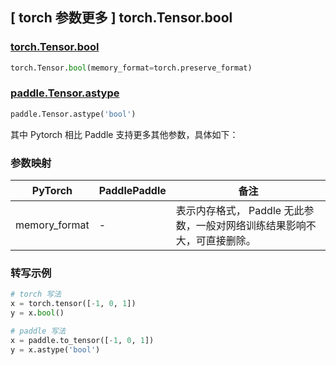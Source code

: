 ## [ torch 参数更多 ] torch.Tensor.bool

### [torch.Tensor.bool](https://pytorch.org/docs/1.13/generated/torch.Tensor.bool.html#torch.Tensor.bool)

```python
torch.Tensor.bool(memory_format=torch.preserve_format)
```

### [paddle.Tensor.astype](https://www.paddlepaddle.org.cn/documentation/docs/zh/api/paddle/Tensor_cn.html#astype-dtype)

```python
paddle.Tensor.astype('bool')
```

其中 Pytorch 相比 Paddle 支持更多其他参数，具体如下：

### 参数映射

| PyTorch       | PaddlePaddle | 备注                                                                                |
| ------------- | ------------ | ----------------------------------------------------------------------------------- |
| memory_format | -            | 表示内存格式， Paddle 无此参数，一般对网络训练结果影响不大，可直接删除。    |

### 转写示例

```python
# torch 写法
x = torch.tensor([-1, 0, 1])
y = x.bool()

# paddle 写法
x = paddle.to_tensor([-1, 0, 1])
y = x.astype('bool')
```
